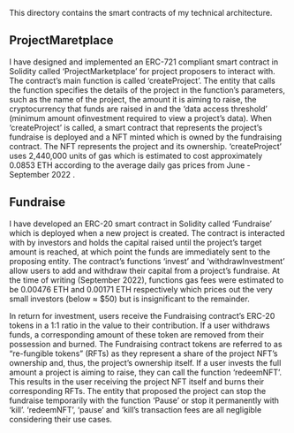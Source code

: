 This directory contains the smart contracts of my technical architecture. 

## ProjectMaretplace

I have designed and implemented an ERC-721 compliant smart contract in Solidity called ‘ProjectMarketplace’ for project proposers to interact with. The contract’s main function is called ‘createProject’. The entity that calls the function specifies the details of the project in the function’s parameters, such as the name of the project, the amount it is aiming to raise, the cryptocurrency that funds are raised in and the ‘data access threshold’ (minimum amount ofinvestment required to view a project’s data). When ‘createProject’ is called, a smart contract that represents the project’s fundraise is deployed and a NFT minted which is owned by the fundraising contract. The NFT represents the project and its ownership. ‘createProject’ uses 2,440,000 units of gas which is estimated to cost approximately 0.0853 ETH according to the average daily gas prices from June - September 2022 .

## Fundraise

I have developed an ERC-20 smart contract in Solidity called ‘Fundraise’ which is deployed when a new project is created. The contract is interacted with by investors and holds the capital raised until the project’s target amount is reached, at which point the funds are immediately sent to the proposing entity. The contract’s functions ‘invest’ and ‘withdrawInvestment’ allow users to add and withdraw their capital from a project’s fundraise. At the time of writing (September 2022), functions gas fees were estimated to be 0.00476 ETH and 0.00171 ETH respectively which prices out the very small investors (below ≈ $50) but is insignificant to the remainder.

In return for investment, users receive the Fundraising contract’s ERC-20 tokens in a 1:1 ratio in the value to their contribution. If a user withdraws funds, a corresponding amount of these token are removed from their possession and burned. The Fundraising contract tokens are referred to as “re-fungible tokens” (RFTs) as they represent a share of the project NFT’s ownership and, thus, the project’s ownership itself. If a user invests the full amount a project is aiming to raise, they can call the function ‘redeemNFT’. This results in the user receiving the project NFT itself and burns their corresponding RFTs. The entity that proposed the project can stop the fundraise temporarily with the function ‘Pause’ or stop it permanently with ‘kill’. ‘redeemNFT’, ‘pause’ and ‘kill’s transaction fees are all negligible considering their use cases.

